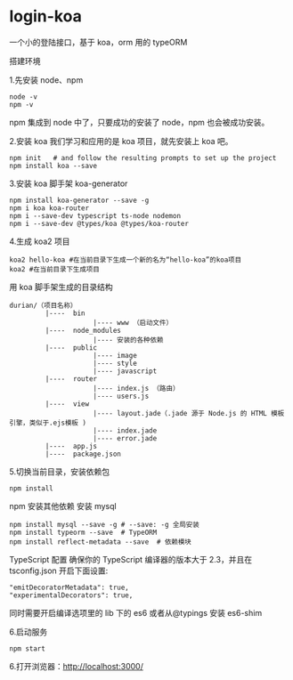 # login-koa

一个小的登陆接口，基于 koa，orm 用的 typeORM

搭建环境

1.先安装 node、npm

```
node -v
npm -v
```

npm 集成到 node 中了，只要成功的安装了 node，npm 也会被成功安装。

2.安装 koa
我们学习和应用的是 koa 项目，就先安装上 koa 吧。

```
npm init   # and follow the resulting prompts to set up the project
npm install koa --save
```

3.安装 koa 脚手架 koa-generator

```
npm install koa-generator --save -g
npm i koa koa-router
npm i --save-dev typescript ts-node nodemon
npm i --save-dev @types/koa @types/koa-router
```

4.生成 koa2 项目

```
koa2 hello-koa #在当前目录下生成一个新的名为“hello-koa”的koa项目
koa2 #在当前目录下生成项目
```

用 koa 脚手架生成的目录结构

```
durian/（项目名称）
         |----  bin
                     |---- www （启动文件）
         |----  node_modules
                     |---- 安装的各种依赖
         |----  public
                     |---- image
                     |---- style
                     |---- javascript
         |----  router
                     |---- index.js （路由）
                     |---- users.js
         |----  view
                     |---- layout.jade（.jade 源于 Node.js 的 HTML 模板引擎，类似于.ejs模板 )
                     |---- index.jade
                     |---- error.jade
         |----  app.js
         |----  package.json
```

5.切换当前目录，安装依赖包

```
npm install
```

npm 安装其他依赖
安装 mysql

```
npm install mysql --save -g # --save: -g 全局安装
npm install typeorm --save  # TypeORM
npm install reflect-metadata --save  # 依赖模块
```

TypeScript 配置
确保你的 TypeScript 编译器的版本大于 2.3，并且在 tsconfig.json 开启下面设置:

```
"emitDecoratorMetadata": true,
"experimentalDecorators": true,
```

同时需要开启编译选项里的 lib 下的 es6 或者从@typings 安装 es6-shim

6.启动服务

```
npm start
```

6.打开浏览器：[http://localhost:3000/](http://localhost:3000/)
